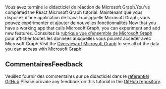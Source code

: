 <!-- markdownlint-disable MD002 MD041 -->

<span data-ttu-id="70106-101">Vous avez terminé le didacticiel de réaction de Microsoft Graph.</span><span class="sxs-lookup"><span data-stu-id="70106-101">You've completed the React Microsoft Graph tutorial.</span></span> <span data-ttu-id="70106-102">Maintenant que vous disposez d’une application de travail qui appelle Microsoft Graph, vous pouvez expérimenter et ajouter de nouvelles fonctionnalités.</span><span class="sxs-lookup"><span data-stu-id="70106-102">Now that you have a working app that calls Microsoft Graph, you can experiment and add new features.</span></span> <span data-ttu-id="70106-103">Consultez la [rubrique vue d’ensemble de Microsoft Graph](/graph/overview) pour afficher toutes les données auxquelles vous pouvez accéder avec Microsoft Graph.</span><span class="sxs-lookup"><span data-stu-id="70106-103">Visit the [Overview of Microsoft Graph](/graph/overview) to see all of the data you can access with Microsoft Graph.</span></span>

## <a name="feedback"></a><span data-ttu-id="70106-104">Commentaires</span><span class="sxs-lookup"><span data-stu-id="70106-104">Feedback</span></span>

<span data-ttu-id="70106-105">Veuillez fournir des commentaires sur ce didacticiel dans le [référentiel GitHub](https://github.com/microsoftgraph/msgraph-training-reactspa).</span><span class="sxs-lookup"><span data-stu-id="70106-105">Please provide any feedback on this tutorial in the [GitHub repository](https://github.com/microsoftgraph/msgraph-training-reactspa).</span></span>
